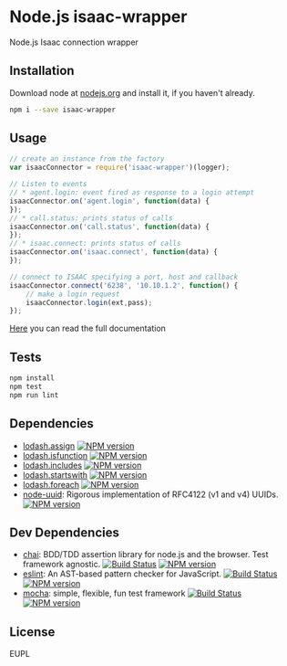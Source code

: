 # Node.js isaac-wrapper

Node.js Isaac connection wrapper

## Installation

Download node at [nodejs.org](http://nodejs.org) and install it, if you haven't already.

```sh
npm i --save isaac-wrapper
```

## Usage

```js
// create an instance from the factory
var isaacConnector = require('isaac-wrapper')(logger);

// Listen to events
// * agent.login: event fired as response to a login attempt
isaacConnector.on('agent.login', function(data) {
});
// * call.status: prints status of calls
isaacConnector.on('call.status', function(data) {
});
// * isaac.connect: prints status of calls
isaacConnector.on('isaac.connect', function(data) {
});

// connect to ISAAC specifying a port, host and callback
isaacConnector.connect('6238', '10.10.1.2', function() {
    // make a login request
    isaacConnector.login(ext,pass);
});
```

[Here](https://github.com/irontec/node-isaac/blob/master/doc/DOCUMENTATION.md) you can read the full documentation

## Tests

```sh
npm install
npm test
npm run lint
```

## Dependencies

-   [lodash.assign](https://www.npmjs.com/package/lodash.assign) [![NPM version](https://badge.fury.io/js/lodash.assign.svg)](http://badge.fury.io/js/lodash.assign)
-   [lodash.isfunction](https://www.npmjs.com/package/lodash.isfunction) [![NPM version](https://badge.fury.io/js/lodash.isfunction.svg)](http://badge.fury.io/js/lodash.isfunction)
-   [lodash.includes](https://www.npmjs.com/package/lodash.includes) [![NPM version](https://badge.fury.io/js/lodash.includes.svg)](http://badge.fury.io/js/lodash.includes)
-   [lodash.startswith](https://www.npmjs.com/package/lodash.startswith) [![NPM version](https://badge.fury.io/js/lodash.startswith.svg)](http://badge.fury.io/js/lodash.startswith)
-   [lodash.foreach](https://www.npmjs.com/package/lodash.foreach) [![NPM version](https://badge.fury.io/js/lodash.foreach.svg)](http://badge.fury.io/js/lodash.foreach)
-   [node-uuid](https://github.com/broofa/node-uuid): Rigorous implementation of RFC4122 (v1 and v4) UUIDs. [![NPM version](https://badge.fury.io/js/node-uuid.svg)](http://badge.fury.io/js/node-uuids)

## Dev Dependencies

-   [chai](https://github.com/chaijs/chai): BDD/TDD assertion library for node.js and the browser. Test framework agnostic. [![Build Status](https://travis-ci.org/chaijs/chai.svg?branch=master)](https://travis-ci.org/chaijs/chai) [![NPM version](https://badge.fury.io/js/chai.svg)](http://badge.fury.io/js/chai)
-   [eslint](https://github.com/eslint/eslint): An AST-based pattern checker for JavaScript. [![Build Status](https://travis-ci.org/eslint/eslint.svg?branch=master)](https://travis-ci.org/eslint/eslint) [![NPM version](https://badge.fury.io/js/eslint.svg)](http://badge.fury.io/js/eslint)
-   [mocha](https://github.com/mochajs/mocha): simple, flexible, fun test framework [![Build Status](https://travis-ci.org/mochajs/mocha.svg?branch=master)](https://travis-ci.org/mochajs/mocha) [![NPM version](https://badge.fury.io/js/mocha.svg)](http://badge.fury.io/js/mocha)

## License

EUPL
